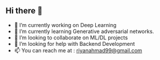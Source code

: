 ## Hi there 👋

<!--
**dexterrxx31/dexterrxx31** is a ✨ _special_ ✨ repository because its `README.md` (this file) appears on your GitHub profile.

Here are some ideas to get you started:
-->
- 🔭 I’m currently working on Deep Learning 
- 🌱 I’m currently learning Generative adversarial networks.
- 👯 I’m looking to collaborate on ML/DL projects
- 🤔 I’m looking for help with Backend Development
- 📫 You can reach me at : riyanahmad99@gmail.com
<!-- 💬 Ask me about ...--> 

<!-- 😄 Pronouns: ...
- ⚡ Fun fact: ... -->

